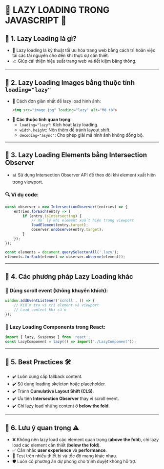 # 🌟 **LAZY LOADING TRONG JAVASCRIPT** 🌟  

## 📌 1. Lazy Loading là gì?  
- 🌟 Lazy loading là kỹ thuật tối ưu hóa trang web bằng cách trì hoãn việc tải các tài nguyên cho đến khi thực sự cần thiết.  
- 📈 Giúp cải thiện hiệu suất trang web và tiết kiệm băng thông.  

---

## 📌 2. Lazy Loading Images bằng thuộc tính `loading="lazy"`  
- 🔹 Cách đơn giản nhất để lazy load hình ảnh:  
  ```html
  <img src="image.jpg" loading="lazy" alt="Mô tả">
  ```  
- 🔧 **Các thuộc tính quan trọng**:  
  - `loading="lazy"`: Kích hoạt lazy loading.  
  - `width`, `height`: Nên thêm để tránh layout shift.  
  - `decoding="async"`: Cho phép giải mã hình ảnh không đồng bộ.  

---

## 📌 3. Lazy Loading Elements bằng Intersection Observer  
- 📊 Sử dụng Intersection Observer API để theo dõi khi element xuất hiện trong viewport.  

### 🔍 Ví dụ code:
```javascript
const observer = new IntersectionObserver((entries) => {
    entries.forEach(entry => {
        if (entry.isIntersecting) {
            // Xử lý khi element xuất hiện trong viewport
            loadElement(entry.target);
            observer.unobserve(entry.target);
        }
    });
});

const elements = document.querySelectorAll('.lazy');
elements.forEach(element => observer.observe(element));
```

---

## 📌 4. Các phương pháp Lazy Loading khác  
### 🔸 **Dùng scroll event (không khuyến khích)**:  
```javascript
window.addEventListener('scroll', () => {
    // Kiểm tra vị trí element và viewport
    // Load content khi cần
});
```

### 🔸 **Lazy Loading Components trong React**:  
```javascript
import { lazy, Suspense } from 'react';
const LazyComponent = lazy(() => import('./LazyComponent'));
```

---

## 📌 5. Best Practices 🛠️  
- ✔️ Luôn cung cấp fallback content.  
- ✔️ Sử dụng loading skeleton hoặc placeholder.  
- ✔️ Tránh **Cumulative Layout Shift (CLS)**.  
- ✔️ Ưu tiên **Intersection Observer** thay vì scroll event.  
- ✔️ Chỉ lazy load những content ở **below the fold**.  

---

## 📌 6. Lưu ý quan trọng ⚠️  
- ❌ Không nên lazy load các element quan trọng (**above the fold**), chỉ lazy load các element cần thiết (**below the fold**).  
- ✅ Cân nhắc **user experience** và **performance**.  
- 🔄 Test trên nhiều thiết bị và tốc độ mạng khác nhau.  
- 🛡️ Luôn có phương án dự phòng cho trình duyệt không hỗ trợ.  